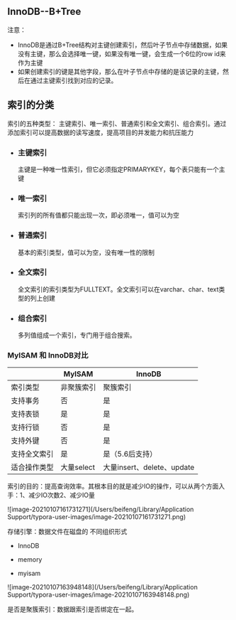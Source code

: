 ## InnoDB--B+Tree

注意：

- InnoDB是通过B+Tree结构对主键创建索引，然后叶子节点中存储数据，如果没有主键，那么会选择唯一键，如果没有唯一键，会生成一个6位的row id来作为主键
- 如果创建索引的键是其他字段，那么在叶子节点中存储的是该记录的主键，然后在通过主键索引找到对应的记录。

## 索引的分类

索引的五种类型： 主键索引、唯一索引、普通索引和全文索引、组合索引。通过添加索引可以提高数据的读写速度，提高项目的并发能力和抗压能力

- ### 主键索引

  主键是一种唯一性索引，但它必须指定PRIMARYKEY，每个表只能有一个主键

- ### 唯一索引

  索引列的所有值都只能出现一次，即必须唯一，值可以为空

- ### 普通索引

  基本的索引类型，值可以为空，没有唯一性的限制

- ### 全文索引

  全文索引的索引类型为FULLTEXT。全文索引可以在varchar、char、text类型的列上创建

- ### 组合索引

	多列值组成一个索引，专门用于组合搜索。
	
### MyISAM 和 InnoDB对比 

|              | MyISAM     | InnoDB                     |
| ------------ | ---------- | -------------------------- |
| 索引类型     | 非聚簇索引 | 聚簇索引                   |
| 支持事务     | 否         | 是                         |
| 支持表锁     | 是         | 是                         |
| 支持行锁     | 否         | 是                         |
| 支持外键     | 否         | 是                         |
| 支持全文索引 | 是         | 是（5.6后支持）            |
| 适合操作类型 | 大量select | 大量insert、delete、update |

索引的目的：提高查询效率。其根本目的就是减少IO的操作，可以从两个方面入手：1、减少IO次数2、减少IO量

![image-20210107161731271](/Users/beifeng/Library/Application Support/typora-user-images/image-20210107161731271.png)

 

存储引擎：数据文件在磁盘的 不同组织形式

- InnoDB

- memory

- myisam



![image-20210107163948148](/Users/beifeng/Library/Application Support/typora-user-images/image-20210107163948148.png)

是否是聚簇索引：数据跟索引是否绑定在一起。